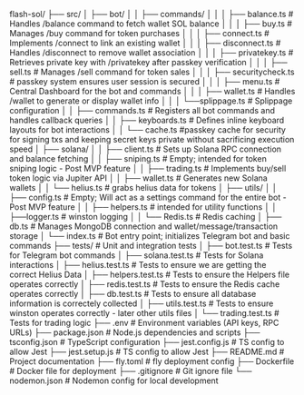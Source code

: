flash-sol/
├── src/
│   ├── bot/
│   │   ├── commands/
│   │   │   ├── balance.ts        # Handles /balance command to fetch wallet SOL balance
│   │   │   ├── buy.ts            # Manages /buy command for token purchases
│   │   │   ├── connect.ts        # Implements /connect to link an existing wallet
│   │   │   ├── disconnect.ts     # Handles /disconnect to remove wallet association
│   │   │   ├── privatekey.ts     # Retrieves private key with /privatekey after passkey verification
│   │   │   ├── sell.ts           # Manages /sell command for token sales
│   │   │   ├── securitycheck.ts  # passkey system ensures user session is secured
│   │   │   ├── menu.ts           # Central Dashboard for the bot and commands
│   │   │   ├── wallet.ts         # Handles /wallet to generate or display wallet info
│   │   │   └──splippage.ts       # Splippage configuration
│   │   ├── commands.ts           # Registers all bot commands and handles callback queries
│   │   ├── keyboards.ts          # Defines inline keyboard layouts for bot interactions
│   │   └── cache.ts              #passkey cache for security for signing txs and keeping secret keys private without sacrificing execution speed
│   ├── solana/
│   │   ├── client.ts             # Sets up Solana RPC connection and balance fetching
│   │   ├── sniping.ts            # Empty; intended for token sniping logic - Post MVP feature
│   │   ├── trading.ts            # Implements buy/sell token logic via Jupiter API
│   │   ├── wallet.ts             # Generates new Solana wallets
│   │   └── helius.ts             # grabs helius data for tokens
│   ├── utils/
│   │   ├── config.ts             # Empty; Will act as a settings command for the entire bot - Post MVP feature
│   │   ├── helpers.ts            # intended for utility functions 
│   │   ├──logger.ts              # winston logging
│   │   └── Redis.ts              # Redis caching
│   ├── db.ts                     # Manages MongoDB connection and wallet/message/transaction storage
│   └── index.ts                  # Bot entry point; initializes Telegram bot and basic commands
├── tests/                        # Unit and integration tests
│   ├── bot.test.ts               # Tests for Telegram bot commands
│   ├── solana.test.ts            # Tests for Solana interactions
│   ├── helius.test.ts            # Tests to ensure we are getting the correct Helius Data
│   ├── helpers.test.ts           # Tests to ensure the Helpers file operates correctly
│   ├── redis.test.ts             # Tests to ensure the Redis cache operates correctly
│   ├── db.test.ts                # Tests to ensure all database information is correctely collected
│   ├── utils.test.ts             # Tests to ensure winston operates correctly - later other utils files
│   └── trading.test.ts           # Tests for trading logic
├── .env                          # Environment variables (API keys, RPC URLs)
├── package.json                  # Node.js dependencies and scripts
├── tsconfig.json                 # TypeScript configuration
├── jest.config.js                # TS config to allow Jest
├── jest.setup.js                 # TS config to allow Jest
├── README.md                     # Project documentation
├── fly.toml                      # fly deployment config
├── Dockerfile                    # Docker file for deployment
├── .gitignore                    # Git ignore file
└── nodemon.json                  # Nodemon config for local development